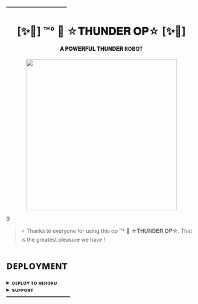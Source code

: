 ━━━━━━━━━━━━━━━━━━━
<h1 align="center"><b>[✨🥀] ™°‌ 🫧 ☆𝐓𝐇𝐔𝐍𝐃𝐄𝐑 𝐎𝐏☆ [✨🥀]</b></h1>

<h4 align="center"> 𝐀 𝐏𝐎𝐖𝐄𝐑𝐅𝐔𝐋 𝐓𝐇𝐔𝐍𝐃𝐄𝐑 ROBOT</h4>

<p align="center"><a href="https://t.me/itz_R2h"><img src="https://telegra.ph/file/36c4afc56b67cd5aafd57.jpg" width="400"></a></p>0


> ⭐️ Thanks to everyone for using this op ™°‌ 🫧 ☆𝐓𝐇𝐔𝐍𝐃𝐄𝐑 𝐎𝐏☆. That is the greatest pleasure we have !


# ᴅᴇᴘʟᴏʏᴍᴇɴᴛ


<details>
<summary><b>ᴅᴇᴘʟᴏʏ ᴛᴏ ʜᴇʀᴏᴋᴜ</b></summary>
<br>

[![Deploy](https://www.herokucdn.com/deploy/button.svg)](https://dashboard.heroku.com/new?template=https://github.com/Altamasf/R2h-ROBOT) 

</details>


<details>
<summary><b>sᴜᴘᴘᴏʀᴛ</b></summary>
<br>

<a href="https://t.me/itz_R2h"><img src="https://img.shields.io/badge/Join-Telegram%20Channel-red.svg?logo=Telegram"></a>

</details>
━━━━━━━━━━━━━━━━━━━━
